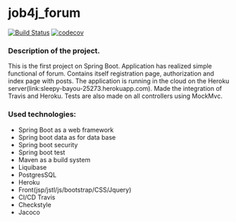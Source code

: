 # job4j_forum
[![Build Status](https://travis-ci.org/dmitriyermoshin19/job4j_forum.svg?branch=main)](https://travis-ci.org/dmitriyermoshin19/job4j_forum)
[![codecov](https://codecov.io/gh/dmitriyermoshin19/job4j_forum/branch/main/graph/badge.svg?token=QJSW8Y1Y0C)](https://codecov.io/gh/dmitriyermoshin19/job4j_forum)

### Description of the project.
This is the first project on Spring Boot. Application has realized simple functional of forum. Contains itself registration page, authorization and index page with posts. The application is running in the cloud on the Heroku server(link:sleepy-bayou-25273.herokuapp.com). Made the integration of Travis and Heroku. Tests are also made on all controllers using MockMvc.

### Used technologies:
- Spring Boot as a web framework
- Spring boot data as for data base
- Spring boot security
- Spring boot test
- Maven as a build system
- Liquibase
- PostgresSQL
- Heroku
- Front(jsp/jstl/js/bootstrap/CSS/Jquery)
- CI/CD Travis
- Checkstyle
- Jacoco